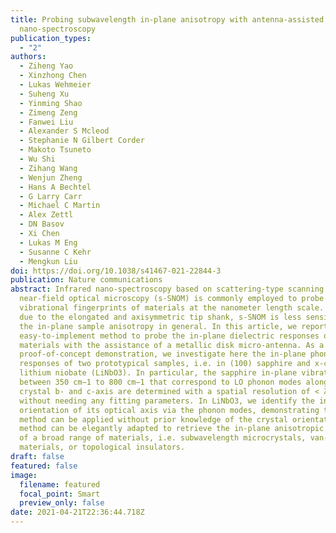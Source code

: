 ```yaml
---
title: Probing subwavelength in-plane anisotropy with antenna-assisted infrared
  nano-spectroscopy
publication_types:
  - "2"
authors:
  - Ziheng Yao
  - Xinzhong Chen
  - Lukas Wehmeier
  - Suheng Xu
  - Yinming Shao
  - Zimeng Zeng
  - Fanwei Liu
  - Alexander S Mcleod
  - Stephanie N Gilbert Corder
  - Makoto Tsuneto
  - Wu Shi
  - Zihang Wang
  - Wenjun Zheng
  - Hans A Bechtel
  - G Larry Carr
  - Michael C Martin
  - Alex Zettl
  - DN Basov
  - Xi Chen
  - Lukas M Eng
  - Susanne C Kehr
  - Mengkun Liu
doi: https://doi.org/10.1038/s41467-021-22844-3
publication: Nature communications
abstract: Infrared nano-spectroscopy based on scattering-type scanning
  near-field optical microscopy (s-SNOM) is commonly employed to probe the
  vibrational fingerprints of materials at the nanometer length scale. However,
  due to the elongated and axisymmetric tip shank, s-SNOM is less sensitive to
  the in-plane sample anisotropy in general. In this article, we report an
  easy-to-implement method to probe the in-plane dielectric responses of
  materials with the assistance of a metallic disk micro-antenna. As a
  proof-of-concept demonstration, we investigate here the in-plane phonon
  responses of two prototypical samples, i.e. in (100) sapphire and x-cut
  lithium niobate (LiNbO3). In particular, the sapphire in-plane vibrations
  between 350 cm−1 to 800 cm−1 that correspond to LO phonon modes along the
  crystal b- and c-axis are determined with a spatial resolution of < λ/10,
  without needing any fitting parameters. In LiNbO3, we identify the in-plane
  orientation of its optical axis via the phonon modes, demonstrating that our
  method can be applied without prior knowledge of the crystal orientation. Our
  method can be elegantly adapted to retrieve the in-plane anisotropic response
  of a broad range of materials, i.e. subwavelength microcrystals, van-der-Waals
  materials, or topological insulators.
draft: false
featured: false
image:
  filename: featured
  focal_point: Smart
  preview_only: false
date: 2021-04-21T22:36:44.718Z
---
```


